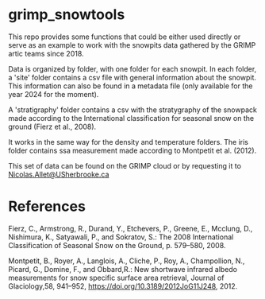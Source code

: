 # grimp_snowtools


This repo provides some functions that could be either used directly or serve as an example to work with the snowpits data gathered by the GRIMP artic teams since 2018.

Data is organized by folder, with one folder for each snowpit. In each folder, a 'site' folder contains a csv file with general information about the snowpit. This information can also be found in a metadata file (only available for the year 2024 for the moment). 

 A 'stratigraphy' folder contains a csv with the stratygraphy of the snowpack made according to the International classification for seasonal snow on the ground (Fierz et al., 2008). 

It works in the same way for the density and temperature folders. The iris folder contains ssa measurement made according to Montpetit et al. (2012).


This set of data can be found on the GRIMP cloud or by requesting it to Nicolas.Allet@USherbrooke.ca

# References

Fierz, C., Armstrong, R., Durand, Y., Etchevers, P., Greene, E., Mcclung, D., Nishimura, K., Satyawali, P., and Sokratov, S.: The 2008 International Classification of Seasonal Snow on the Ground, p. 579–580, 2008.

Montpetit, B., Royer, A., Langlois, A., Cliche, P., Roy, A., Champollion, N., Picard, G., Domine, F., and Obbard,R.: New shortwave infrared albedo measurements for snow specific surface area retrieval, Journal of Glaciology,58, 941–952, https://doi.org/10.3189/2012JoG11J248, 2012.
